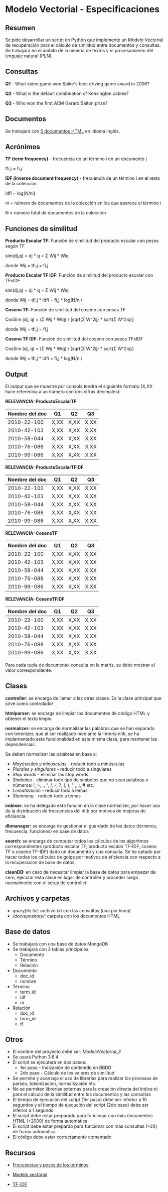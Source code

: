 
# Modelo Vectorial - Especificaciones

## Resumen

Se pide desarrollar un script en Python que implemente un Modelo Vectorial de recuperación para el cálculo de similitud entre documentos y consultas. Se trabajará en el ámbito de la minería de textos y el procesamiento del lenguaje natural (PLN).

## Consultas

**Q1** - What video game won Spike's best driving game award in 2006?

**Q2** - What is the default combination of Kensington cables?

**Q3** - Who won the first ACM Gerard Salton prize?

## Documentos

Se trabajará con [5 documentos HTML](https://github.com/FCLatorre/RAIvectorial/tree/develop/docrepository) en idioma inglés.

## Acrónimos

**TF (term frequency)** - frecuencia de un término i en un documento j

tfi,j = fi,j

**IDF (inverse document frequency)** - frecuencia de un término i en el resto de la colección

idfi = log(N/ni)

ni = número de documentos de la colección en los que aparece el término i

N = número total de documentos de la colección

## Funciones de similitud

**Producto Escalar TF:** Función de similitud del producto escalar con pesos según TF

sim(dj,q) = dj * q =  Σ Wij * Wiq

donde Wij = tfi,j = fi,j

**Producto Escalar TF IDF:** Función de similitud del producto escalar con TFxIDF

sim(dj,q) = dj * q =  Σ Wij * Wiq

donde Wij = tfi,j * idfi = fi,j * log(N/ni)

**Coseno TF:** Función de similitud del coseno con pesos TF

CosSim (dj, q) = (Σ Wij * Wiq) / [sqrt(Σ W^2ij) * sqrt(Σ W^2iq)]

donde Wij = tfi,j = fi,j

**Coseno TF IDF:** Función de similitud del coseno con pesos TFxIDF

CosSim (dj, q) = (Σ Wij * Wiq) / [sqrt(Σ W^2ij) * sqrt(Σ W^2iq)]

donde Wij = tfi,j * idfi = fi,j * log(N/ni)

## Output

El output que se muestre por consola tendrá el siguiente formato (X,XX hace referencia a un número con dos cifras decimales):

**RELEVANCIA: ProductoEscalarTF**

| Nombre del doc | Q1   | Q2   | Q3   |
|----------------|------|------|------|
| 2010-22-100    | X,XX | X,XX | X,XX |
| 2010-42-103    | X,XX | X,XX | X,XX |
| 2010-58-044    | X,XX | X,XX | X,XX |
| 2010-76-088    | X,XX | X,XX | X,XX |
| 2010-99-086    | X,XX | X,XX | X,XX |

**RELEVANCIA: ProductoEscalarTFIDF**

| Nombre del doc | Q1   | Q2   | Q3   |
|----------------|------|------|------|
| 2010-22-100    | X,XX | X,XX | X,XX |
| 2010-42-103    | X,XX | X,XX | X,XX |
| 2010-58-044    | X,XX | X,XX | X,XX |
| 2010-76-088    | X,XX | X,XX | X,XX |
| 2010-99-086    | X,XX | X,XX | X,XX |

**RELEVANCIA: CosenoTF**

| Nombre del doc | Q1   | Q2   | Q3   |
|----------------|------|------|------|
| 2010-22-100    | X,XX | X,XX | X,XX |
| 2010-42-103    | X,XX | X,XX | X,XX |
| 2010-58-044    | X,XX | X,XX | X,XX |
| 2010-76-088    | X,XX | X,XX | X,XX |
| 2010-99-086    | X,XX | X,XX | X,XX |

**RELEVANCIA: CosenoTFIDF**

| Nombre del doc | Q1   | Q2   | Q3   |
|----------------|------|------|------|
| 2010-22-100    | X,XX | X,XX | X,XX |
| 2010-42-103    | X,XX | X,XX | X,XX |
| 2010-58-044    | X,XX | X,XX | X,XX |
| 2010-76-088    | X,XX | X,XX | X,XX |
| 2010-99-086    | X,XX | X,XX | X,XX |

Para cada tupla de documento-consulta en la matriz, se debe mostrar el valor correspondiente.

## Clases

**controller:** se encarga de llamar a las otras clases. Es la clase principal que sirve como controlador

**htmlparser:** se encarga de limpiar los documentos de código HTML y obtener el texto limpio.

**normalizer:** se encarga de normalizar las palabras que se han separado con tokenizer, que al ser realizado mediante la librería nltk, se ha implementado esta funcionalidad en esta misma clase, para mantener las dependencias.

Se deben normalizar las palabras en base a:

* *Mayúsculas y minúsculas* - reducir todo a minúsculas
* *Plurales y singulares* - reducir todo a singulares
* *Stop words* - eliminar las stop words
* *Símbolos* - eliminar todo tipo de símbolos que no sean palabras o números: !, >, ., “, /, -, ?, (, ), ‘, ,, :, # etc.
* *Lematización* - reducir todo a lemas
* *Stemming* - reducir todo a temas

**indexer:** se ha delegado esta función en la clase normalizer, por hacer uso de la distribución de frecuencias del nltk por motivos de mejoras de eficiencia.

**dbmanager:** se encarga de gestionar el guardado de los datos (términos, frecuencia, funciones) en base de datos

**search:** se encarga de computar todos los cálculos de los algoritmos correspondientes (producto escalar TF, producto escalar TF-IDF, coseno TF o coseno TF-IDF) dado un documento y una consulta. Se ha optado por hacer todos los cálculos de golpe por motivos de eficiencia con respecto a la recuperación de base de datos.

**cleanDB:** en caso de necesitar limpiar la base de datos para empezar de cero, ejecutar esta clase en lugar de controller y proceder luego normalmente con el setup de controller.

## Archivos y carpetas

* *queryfile.txt:* archivo txt con las consultas (una por línea)
* */docrepository/:* carpeta con los documentos HTML

## Base de datos

* Se trabajará con una base de datos MongoDB
* Se trabajará con 3 tablas principales:
	* Documento
	* Término
	* Relación
* Documento
	* doc_id
	* nombre
* Término
	* term_id
	* idf
	* ni
* Relación
	* doc_id
	* term_id
	* tf


## Otros

* El nombre del proyecto debe ser: *ModeloVectorial_3*
* Se usará Python 3.6.4
* El script se ejecutará en dos pasos:
	* 1er paso - Indización de contenido en BBDD
	* 2do paso - Cálculo de los valores de similitud
* Se permite y aconseja el uso de librerías para realizar los procesos de parseo, tokenización, normalización etc.
* No se permiten librerías externas para la creación directa del índice ni para el cálculo de la similitud entre los documentos y las consultas
* El tiempo de ejecución del script (1er paso) debe ser inferior a 10 segundos y el tiempo de ejecución del script (2do paso) debe ser inferior a 1 segundo
* El script debe estar preparado para funcionar con más documentos HTML (+2000) de forma automática
* El script debe estar prepardo para funcionar con más consultas (+20) de forma automática
* El código debe estar correctamente comentado

## Recursos

* [Frecuencias y pesos de los términos](http://ccdoc-tecnicasrecuperacioninformacion.blogspot.com.es/2012/11/frecuencias-y-pesos-de-los-terminos-de.html)

* [Modelo vectorial](http://ccdoc-tecnicasrecuperacioninformacion.blogspot.com.es/2012/12/modelo-vectorial.html)

* [TF-IDF](https://es.wikipedia.org/wiki/Tf-idf)
